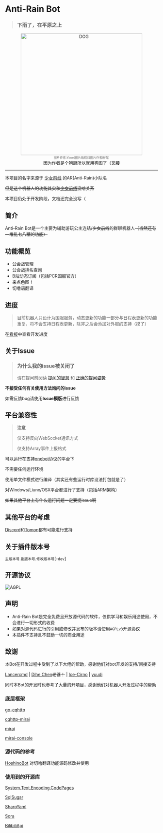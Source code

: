 # Anti-Rain Bot
> ### 下雨了，在平原之上
<div align="center">
   	<img width="400" src="https://i.loli.net/2020/10/20/L9aH6eiA4EsgXDx.png" alt="DOG">
    </br>
    <font size="-6" color="#707070">
        图片作者:Yime(图片版权归图片作者所有)
	</font></br>
因为作者是个狗厨所以就用狗图了（叉腰</br>
</div>


-----

本项目的名字来源于 [少女前线](https://gf-cn.sunborngame.com/) 的AR(Anti-Rain)小队名

~~但是这个机器人的功能其实和[少女前线](https://gf-cn.sunborngame.com/)没啥关系~~

本项目仍处于开发阶段，文档还完全没写（

## 简介

Anti-Rain Bot是一个主要为辅助游玩公主连结/~~少女前线~~的群聊机器人~~（当然还有一堆乱七八糟的功能）~~

## 功能概览

- 公会战管理
- 公会战排名查询
- B站动态订阅（包括PCR国服官方）
- 来点色图！
- 切噜语翻译

## 进度

>  目前机器人只设计为国服服务，动态更新的功能一部分与日程表更新的功能重复，将不会支持日程表更新，除非之后会添加对外服的支持（摸了）

在[看板](https://github.com/Yukari316/AntiRainBot/projects)中查看开发进度

## 关于Issue

> ### 为什么我的issue被关闭了
>
> 请在提问前阅读 [提问的智慧](https://github.com/ryanhanwu/How-To-Ask-Questions-The-Smart-Way/blob/master/README-zh_CN.md) 和 [正确的提问姿势](https://github.com/tangx/Stop-Ask-Questions-The-Stupid-Ways/blob/master/README.md)

**不接受任何有关使用方法询问的issue**

如需反馈bug请使用**Issue模版**进行反馈

## 平台兼容性

>**注意**
>
>仅支持反向WebSocket通讯方式
>
>仅支持Array事件上报格式

可以运行在支持[onebot](https://github.com/howmanybots/onebot)协议的平台下

不需要任何运行环境

使用单文件模式进行编译（其实还有些运行时库没法打包就是了）

对Windows/Liunx/OSX平台都进行了支持（包括ARM架构）

~~如果其他平台上有什么运行问题一定要提issue啊~~

## 其他平台的考虑

[Discord](https://discord.com/)和[Tomon](https://beta.tomon.co/)都有可能进行支持

## 关于插件版本号

`主版本号`.`副版本号`.`修改版本号`[-`dev`]

## 开源协议

![AGPL](https://img.shields.io/github/license/CBGan/SuiseiBot?style=for-the-badge)

## 声明

- Anti-Rain Bot是完全免费且开放源代码的软件，仅供学习和娱乐用途使用，不会进行一切形式的收费
- 如果对源代码进行的引用或修改并发布的版本请使用`AGPLv3`开源协议
- 本插件不支持且不鼓励一切的商业用途

## 致谢

本Bot在开发过程中受到了以下大佬的帮助，感谢他们对bot开发的支持/间接支持

[Lancercmd](https://github.com/Lancercmd) | [Dihe Chen](https://github.com/Chendihe4975)~~老婆！~~ | [Ice-Cirno](https://github.com/Ice-Cirno) | [yuudi](https://github.com/yuudi)

同时本Bot的开发时也参考了大量的开项目，感谢他们对机器人开发过程中的帮助

### 底层框架

[go-cqhttp](https://github.com/Mrs4s/go-cqhttp)

[cqhttp-mirai](https://github.com/yyuueexxiinngg/cqhttp-mirai)

[mirai](https://github.com/mamoe/mirai)

[mirai-console](https://github.com/mamoe/mirai-console)

### 源代码的参考

[HoshinoBot](https://github.com/Ice-Cirno/HoshinoBot) 对切噜翻译功能源码修改并使用

### 使用到的开源库

[System.Text.Encoding.CodePages](https://github.com/dotnet/runtime/tree/master/src/libraries/System.Text.Encoding.CodePages)

[SqlSugar](https://github.com/sunkaixuan/SqlSugar)

[SharpYaml](https://github.com/xoofx/SharpYaml)

[Sora](https://github.com/Yukari316/Sora)

[BilibiliApi](https://github.com/Yukari316/BilibiliApi)